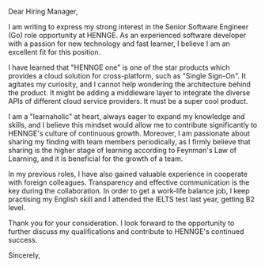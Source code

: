 Dear Hiring Manager,

I am writing to express my strong interest in the Senior Software Engineer (Go) role opportunity at HENNGE. As an experienced software developer with a passion for new technology and fast learner, I believe I am an excellent fit for this position.

I have learned that "HENNGE one" is one of the star products which provides a cloud solution for cross-platform, such as "Single Sign-On". It agitates my curiosity, and I cannot help wondering the architecture behind the product. It might be adding a middleware layer to integrate the diverse APIs of different cloud service providers. It must be a super cool product.

I am a "learnaholic" at heart, always eager to expand my knowledge and skills, and I believe this mindset would allow me to contribute significantly to HENNGE's culture of continuous growth. Moreover, I am passionate about sharing my finding with team members periodically, as I firmly believe that sharing is the higher stage of learning according to Feynman's Law of Learning, and it is beneficial for the growth of a team.

In my previous roles, I have also gained valuable experience in cooperate with foreign colleagues. Transparency and effective communication is the key during the collaboration. In order to get a work-life balance job, I keep practising my English skill and I attended the IELTS test last year, getting B2 level. 

Thank you for your consideration. I look forward to the opportunity to further discuss my qualifications and contribute to HENNGE's continued success.



Sincerely,

